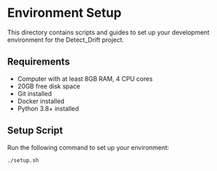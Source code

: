 # Environment Setup

This directory contains scripts and guides to set up your development environment for the Detect_Drift project.

## Requirements

- Computer with at least 8GB RAM, 4 CPU cores
- 20GB free disk space
- Git installed
- Docker installed
- Python 3.8+ installed

## Setup Script

Run the following command to set up your environment:

```bash
./setup.sh
```
